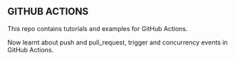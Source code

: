 ## GITHUB ACTIONS

This repo contains tutorials and examples for GitHub Actions.

Now learnt about push and pull_request, trigger and concurrency events in GitHub Actions.